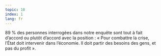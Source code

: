 ```yaml
---
topic: 10
index: 1
lang: fr
---
```

89 % des personnes interrogées dans notre enquête sont tout à fait d’accord ou
plutôt d’accord avec la position : « Pour combattre la crise, l’État doit
intervenir dans l’économie. Il doit partir des besoins des gens, et pas du
profit ».


